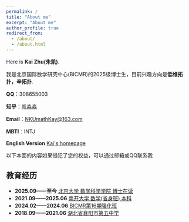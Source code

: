 ```yaml
---
permalink: /
title: "About me"
excerpt: "About me"
author_profile: true
redirect_from: 
  - /about/
  - /about.html
---
```


Here is **Kai Zhu(朱凯)**.

我是北京国际数学研究中心(BICMR)的2025级博士生，目前兴趣方向是**低维拓扑，辛拓扑**. 

**QQ**：308655003

**知乎**：[凯淼淼](https://www.zhihu.com/people/174562/posts)

**Email**：[NKUmathKay@163.com](NKUmathKay@163.com)

**MBTI**：INTJ

**English Version** [Kai's homepage](https://sites.google.com/view/kaizhu/home)

以下本面的内容如果侵犯了您的权益，可以通过邮箱或QQ联系我

## 教育经历

- **2025.09——至今** <u>北京大学 数学科学学院 博士在读</u>
- **2021.09——2025.06** <u>南开大学 数学(省身班) 本科</u>
- **2024.02——2024.06** <u>BICMR第16期强化班</u>
- **2018.09——2021.06** <u>湖北省襄阳市第五中学</u>
